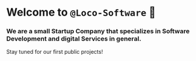 # Welcome to `@Loco-Software` 👋

### We are a small Startup Company that specializes in Software Development and digital Services in general. 
Stay tuned for our first public projects!

